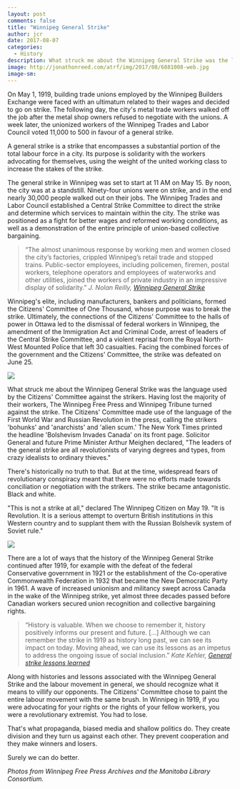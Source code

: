 ```yaml
---
layout: post
comments: false
title: "Winnipeg General Strike"
author: jcr
date: 2017-08-07
categories:
  - History
description: What struck me about the Winnipeg General Strike was the language used by the Citizens’ Committee against the strikers.
image: http://jonathonreed.com/atrf/img/2017/08/6881008-web.jpg
image-sm:
--- 
```


On May 1, 1919, building trade unions employed by the Winnipeg Builders Exchange were faced with an ultimatum related to their wages and decided to go on strike. The following day, the city's metal trade workers walked off the job after the metal shop owners refused to negotiate with the unions. A week later, the unionized workers of the Winnipeg Trades and Labor Council voted 11,000 to 500 in favour of a general strike.

A general strike is a strike that encompasses a substantial portion of the total labour force in a city. Its purpose is solidarity with the workers advocating for themselves, using the weight of the united working class to increase the stakes of the strike.

The general strike in Winnipeg was set to start at 11 AM on May 15. By noon, the city was at a standstill. Ninety-four unions were on strike, and in the end nearly 30,000 people walked out on their jobs. The Winnipeg Trades and Labor Council established a Central Strike Committee to direct the strike and determine which services to maintain within the city. The strike was positioned as a fight for better wages and reformed working conditions, as well as a demonstration of the entire principle of union-based collective bargaining.

<blockquote>&ldquo;The almost unanimous response by working men and women closed the city&rsquo;s factories, crippled Winnipeg&rsquo;s retail trade and stopped trains. Public-sector employees, including policemen, firemen, postal workers, telephone operators and employees of waterworks and other utilities, joined the workers of private industry in an impressive display of solidarity.&rdquo; <cite>J. Nolan Reilly, <a href="http://www.thecanadianencyclopedia.ca/en/article/winnipeg-general-strike/" target="blank">Winnipeg General Strike</a></cite></blockquote>

Winnipeg's elite, including manufacturers, bankers and politicians, formed the Citizens' Committee of One Thousand, whose purpose was to break the strike. Ultimately, the connections of the Citizens' Committee to the halls of power in Ottawa led to the dismissal of federal workers in Winnipeg, the amendment of the Immigration Act and Criminal Code, arrest of leaders of the Central Strike Committee, and a violent reprisal from the Royal North-West Mounted Police that left 30 casualties. Facing the combined forces of the government and the Citizens' Committee, the strike was defeated on June 25.

<img src="http://jonathonreed.com/atrf/img/2017/08/6134594-web.jpg">

What struck me about the Winnipeg General Strike was the language used by the Citizens' Committee against the strikers. Having lost the majority of their workers, The Winnipeg Free Press and Winnipeg Tribune turned against the strike. The Citizens' Committee made use of the language of the First World War and Russian Revolution in the press, calling the strikers 'bohunks' and 'anarchists' and 'alien scum.' The New York Times printed the headline 'Bolshevism Invades Canada' on its front page. Solicitor General and future Prime Minister Arthur Meighen declared, "The leaders of the general strike are all revolutionists of varying degrees and types, from crazy idealists to ordinary thieves."

There's historically no truth to that. But at the time, widespread fears of revolutionary conspiracy meant that there were no efforts made towards conciliation or negotiation with the strikers. The strike became antagonistic. Black and white.

"This is not a strike at all," declared The Winnipeg Citizen on May 19. "It is Revolution. It is a serious attempt to overturn British institutions in this Western country and to supplant them with the Russian Bolshevik system of Soviet rule."

<img src="http://jonathonreed.com/atrf/img/2017/08/Pg001-web.jpg">

There are a lot of ways that the history of the Winnipeg General Strike continued after 1919, for example with the defeat of the federal Conservative government in 1921 or the establishment of the Co-operative Commonwealth Federation in 1932 that became the New Democratic Party in 1961. A wave of increased unionism and militancy swept across Canada in the wake of the Winnipeg strike, yet almost three decades passed before Canadian workers secured union recognition and collective bargaining rights.

<blockquote>&ldquo;History is valuable. When we choose to remember it, history positively informs our present and future. [&hellip;] Although we can remember the strike in 1919 as history long past, we can see its impact on today. Moving ahead, we can use its lessons as an impetus to address the ongoing issue of social inclusion.&rdquo; <cite>Kate Kehler, <a href="https://www.winnipegfreepress.com/opinion/analysis/general-strike-lessons-learned-310005391.html" target="blank">General strike lessons learned</a></cite></blockquote>

Along with histories and lessons associated with the Winnipeg General Strike and the labour movement in general, we should recognize what it means to villify our opponents. The Citizens' Committee chose to paint the entire labour movement with the same brush. In Winnipeg in 1919, if you were advocating for your rights or the rights of your fellow workers, you were a revolutionary extremist. You had to lose.

That's what propaganda, biased media and shallow politics do. They create division and they turn us against each other. They prevent cooperation and they make winners and losers. 

Surely we can do better. 

<i>Photos from Winnipeg Free Press Archives and the Manitoba Library Consortium.</i>